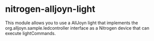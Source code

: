 # nitrogen-alljoyn-light

This module allows you to use a AllJoyn light that implements the org.alljoyn.sample.ledcontroller interface as a Nitrogen device that can execute lightCommands.